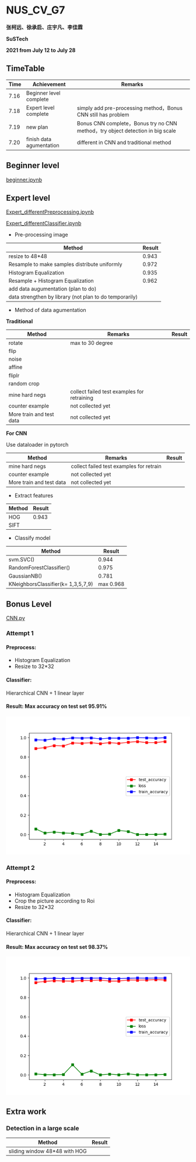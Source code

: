 # NUS_CV_G7

**张柯远、徐承启、庄宇凡、李佳霖**

**SuSTech**

**2021 from July 12 to July 28**

## TimeTable

| Time | Achievement | Remarks |
| ----------- | ---------- | ---------- |
| 7.16      | Beginner level complete  ||
| 7.18      | Expert level complete  | simply add pre-processing method，Bonus CNN still has problem |
| 7.19      | new plan  | Bonus CNN complete，Bonus try no CNN method，try object detection in big scale |
| 7.20      | finish data agumentation  | different in CNN and traditional method |

## Beginner level

[beginner.ipynb](https://github.com/LIKP0/NUS_CV_G7/blob/main/src/beginner.ipynb)

## Expert level

[Expert_differentPreprocessing.ipynb](https://github.com/LIKP0/NUS_CV_G7/blob/main/src/Expert_differentPreprocessing.ipynb)

[Expert_differentClassifier.ipynb](https://github.com/LIKP0/NUS_CV_G7/blob/main/src/Expert_differentClassifier.ipynb)

- Pre-processing image

| Method | Result |
| ----------- | ---------- |
| resize to 48\*48     | 0.943  |
| Resample to make samples distribute uniformly   | 0.972  |
| Histogram Equalization   |0.935   |
| Resample + Histogram Equalization  |0.962  |
| add data augumentation (plan to do)   |   |
| data strengthen by library (not plan to do temporarily)   |   |

- Method of data agumentation

**Traditional**

| Method | Remarks | Result |
| ----------- | ---------- | ---------- |
| rotate     | max to 30 degree  | |
| flip   |    | |
| noise   |    | |
| affine  |    | |
| fliplr  |    | |
| random crop  |  | |
| mine hard negs   | collect failed test examples for retraining  | |
| counter example   | not collected yet  | |
| More train and test data   | not collected yet  | |

**For CNN**

Use dataloader in pytorch

| Method | Remarks | Result |
| ----------- | ---------- | ---------- |
| mine hard negs   | collect failed test examples for retrain  | |
| counter example   | not collected yet  | |
| More train and test data   | not collected yet  | |

- Extract features

| Method | Result |
| ----------- | ---------- |
| HOG     | 0.943  |
|    SIFT   |  |

- Classify model

| Method | Result |
| ----------- | ---------- |
| svm.SVC()     | 0.944  |
|    RandomForestClassifier()   | 0.975 |
|  GaussianNB()  | 0.781 |
|  KNeighborsClassifier(k= 1,3,5,7,9)  | max 0.968 |

## Bonus Level

[CNN.py](https://github.com/LIKP0/NUS_CV_G7/blob/main/src/CNN.py)

### Attempt 1
#### Preprocess: 
- Histogram Equalization
- Resize to 32*32

#### Classifier: 
Hierarchical CNN + 1 linear layer
#### Result: Max accuracy on test set 95.91%
![](./pic/result_cnn_2.png)

### Attempt 2
#### Preprocess: 
- Histogram Equalization
- Crop the picture according to Roi
- Resize to 32*32

#### Classifier: 
Hierarchical CNN + 1 linear layer
#### Result: Max accuracy on test set 98.37%
![](./pic/result_cnn_3.png)

## Extra work

### Detection in a large scale

| Method | Result |
| ----------- | ---------- |
| sliding window 48\*48 with HOG     |   |


